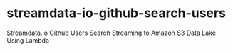 # streamdata-io-github-search-users
Streamdata.io Github Users Search Streaming to Amazon S3 Data Lake Using Lambda
